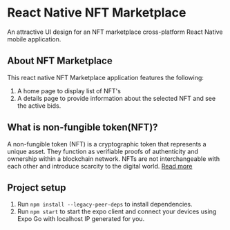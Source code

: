# React Native NFT Marketplace

An attractive UI design for an NFT marketplace cross-platform React Native mobile application.

## About NFT Marketplace

This react native NFT Marketplace application features the following:

1. A home page to display list of NFT's
2. A details page to provide information about the selected NFT and see the active bids.

## What is non-fungible token(NFT)?

A non-fungible token (NFT) is a cryptographic token that represents a unique asset. They function as verifiable proofs of authenticity and ownership within a blockchain network. NFTs are not interchangeable with each other and introduce scarcity to the digital world. [Read more](https://www.binance.com/en/nft/home)

## Project setup

1. Run `npm install --legacy-peer-deps` to install dependencies.
2. Run `npm start` to start the expo client and connect your devices using Expo Go with localhost IP generated for you.
